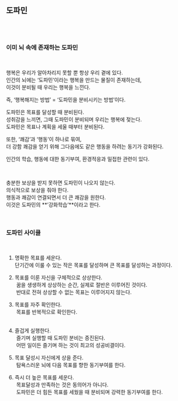 ## 도파민
<br><br>

### 이미 뇌 속에 존재하는 도파민
<br>

행복은 우리가 알아차리지 못할 뿐 항상 우리 곁에 있다.<br>
인간의 뇌에는 ‘도파민’이라는 행복을 만드는 물질이 존재하는데,<br>
이것이 분비될 때 우리는 행복을 느낀다.<br>

즉, ‘행복해지는 방법’ = ‘도파민을 분비시키는 방법’이다.<br>

도파민은 목표를 달성할 때 분비된다.<br>
성취감을 느끼면, 그때 도파민이 분비되며 우리는 행복에 젖는다.<br>
도파민은 목표나 계획을 세울 때부터 분비된다.<br>

또한, ‘쾌감’과 ‘행동’이 하나로 묶여,<br>
더 강함 쾌감을 얻기 위해 그다음에도 같은 행동을 하려는 동기가 강화된다.<br>

인간의 학습, 행동에 대한 동기부여, 환경적응과 밀접한 관련이 있다.<br>

<br>

충분한 보상을 받지 못하면 도파민이 나오지 않는다.<br>
의식적으로 보상을 줘야 한다.<br>
행동과 쾌감이 연결되면서 더 큰 쾌감을 원한다.<br>
이것은 도파민의 **’강화학습’**이라고 한다.<br>

<br>

### 도파민 사이클
<br>

1. 명확한 목표를 세운다.<br>
	단기간에 이룰 수 있는 작은 목표를 달성하며 큰 목표를 달성하는 과정이다.<br>

2. 목표를 이룬 자신을 구체적으로 상상한다.<br> 꿈을 생생하게 상상하는 순간, 실제로 절반은 이루어진 것이다.<br> 반대로 전혀 상상할 수 없는 목표는 이루어지지 않는다.<br>

3. 목표를 자주 확인한다.<br> 목표를 반복적으로 확인한다.<br> 
4. 즐겁게 실행한다.<br> 즐기며 실행할 때 도파민 분비는 증진된다.<br> 어떤 일이든 즐기며 하는 것이 최고의 성공비결이다.<br>

5. 목표 달성시 자신에게 상을 준다.<br> 탐욕스러운 뇌에 다음 목표를 향한 동기부여를 한다.

6. 즉시 더 높은 목표를 세운다.<br> 목표달성과 만족하는 것은 동의어가 아니다.<br> 도파민은 더 힘든 목표를 세웠을 때 분비되며 강력한 동기부여를 한다.<br>

